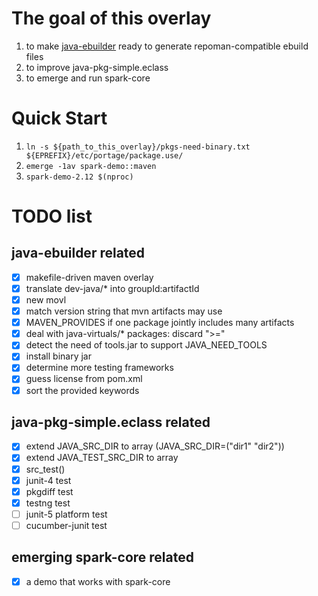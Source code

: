 
# The goal of this overlay
1. to make [java-ebuilder](https://github.com/6-6-6/java-ebuilder) ready to generate repoman-compatible ebuild files
2. to improve java-pkg-simple.eclass
3. to emerge and run spark-core

# Quick Start
1. `ln -s ${path_to_this_overlay}/pkgs-need-binary.txt ${EPREFIX}/etc/portage/package.use/`
2. `emerge -1av spark-demo::maven`
3. `spark-demo-2.12 $(nproc)`

# TODO list
## java-ebuilder related
- [x] makefile-driven maven overlay
- [x] translate dev-java/\* into groupId:artifactId
- [x] new movl
- [x] match version string that mvn artifacts may use
- [x] MAVEN_PROVIDES if one package jointly includes many artifacts
- [x] deal with java-virtuals/\* packages: discard ">="
- [x] detect the need of tools.jar to support JAVA\_NEED\_TOOLS
- [x] install binary jar
- [x] determine more testing frameworks
- [x] guess license from pom.xml
- [x] sort the provided keywords

## java-pkg-simple.eclass related
- [x] extend JAVA_SRC_DIR to array (JAVA_SRC_DIR=("dir1" "dir2"))
- [x] extend JAVA_TEST_SRC_DIR to array
- [x] src\_test()
- [x] junit-4 test
- [x] pkgdiff test
- [x] testng test
- [ ] junit-5 platform test
- [ ] cucumber-junit test

## emerging spark-core related
- [x] a demo that works with spark-core

